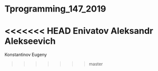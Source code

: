# Tprogramming_147_2019
<<<<<<< HEAD
Enivatov Aleksandr Alekseevich
=======
Konstantinov Eugeny
>>>>>>> master
